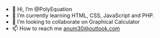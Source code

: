 - 👋 Hi, I’m @PolyEquation
- 🌱 I’m currently learning HTML, CSS, JavaScript and PHP.
- 💞️ I’m looking to collaborate on Graphical Calculator
- 📫 How to reach me anum30@outlook.com
